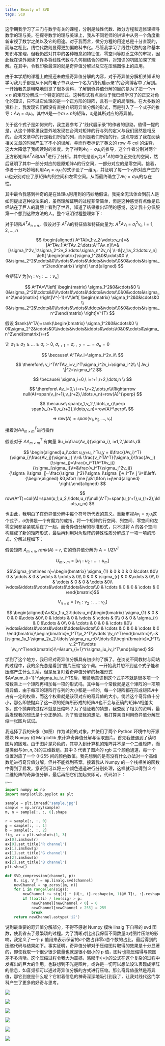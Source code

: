 ```yaml
---
title: Beauty of SVD
tags: SCU
---
```


这学期我学习了三门与数学有关的课程，分别是线性代数、微分方程和选修课探寻数学的理与美。在探寻数学的理与美课上，我从不同老师的讲课中从另一个角度重新审视了数学之美以及它的用途。对于我而言，微分方程的用途总是十分直观的，而与之相比，线性代数则显得更加偏教科书化。尽管我学习了线性代数的各种基本知识与定理，但我仍然对其中的各种概念如特征值、零空间等缺乏立体的审视，因此我在课外阅读了许多将线性代数与几何相结合的资料，对知识的巩固加深了理解。在其中，令我印象最深的就是奇异值分解以及它在压缩图像上的应用。

由于本学期的课程上教授还未教授奇异值分解的内容，对于奇异值分解相关知识的学习我几乎都是从不同的电子书以及一个名为“线代启示录”的台湾博客中了解到。一开始我先是粗略地浏览了很多资料，了解到奇异值分解的目的是为了把一个$m\times n$ 的矩阵分解成一个特定的形式。这种形式有点类似于我已经学习了的正交对角化的知识，只不过它处理的是一个正方形的矩阵，且有一定的局限性。在大多数的资料上，我发现它们都没有直接介绍奇异值分解的形式，而是引入了一个式子的推导：$Av_i=\sigma_iu_i$。其中$A$是一个$m\times n$的矩阵，$\sigma_i$是其所对应的奇异值。

关于这个式子是如何来的，我主要参考了“线代启示录”的作者的思路。值得一提的是，从这个博客里我意外地发现在台湾对矩阵的行与列的定义与我们居然是相反的。台湾文章中的行是我们所指的列，而列是我们所指的行，这点导致了我在阅读相关文章的时候产生了不小的误解，幸而作者标记了英文的 row 与 col 的注释，这大大降低了我阅读时的难度。为了得到$Av_i=\sigma_iu_i$的推导，这个作者分别对两个正方形矩阵$A^TA$和$AA^T$进行了分析。其中先是设$v_i$为$A^TA$的单位正交化的空间，然后证明了其中一部分对应的是原矩阵$A$的行空间，一部分对应的是零空间。接着，作者十分巧妙地利用$Av_i=\sigma_iu_i$的式子设了一组$u_i$，并证明了每一个$v_i$所对应产生的$u_i$也分别对应了原矩阵的列空间和左零空间。从而最终确立了$Av_i=\sigma_iu_i$的存在性。

其中最令我感到神奇的是在处理$u_i$时用到的巧妙地假设。我完全无法体会到前人是如何提出这种设法来的，虽然理解证明的过程非常简单，但是这种感觉有点像是已经站在了巨人的肩膀上看到了世界，知道了结果推出证明的感觉，这让我十分佩服第一个想到这种方法的人。整个证明过程整理如下：

对于矩阵$A^TA_{n\times n}$，假设对于 $A^TA$的特征值和特征向量为: $A^TAv_i=\sigma_i^2v_i,\ i=1,2,\ldots,n$

$$
\begin{aligned}
A^TA[v_1:v_2:\vdots:v_n]=&[A^TAv_1:A^TAv_2:\dots:A^TAv_n]\\=& [\sigma_1^2v_1:\sigma_2^2v_2:\dots:\sigma_n^2v_n] \\=&[v_1:v_2:\dots:v_n]  \left[ \begin{matrix}\sigma_1^2&0&\cdots&0 \\ 0&\sigma_2^2&\cdots&0\\\vdots&\vdots&\ddots&\vdots\\0&0&\cdots&\sigma_n^2\end{matrix} \right]
\end{aligned}
$$

令矩阵$V$ 为$[v_1:v_2:\dots:v_n]$

$$
A^TA=V\left[ \begin{matrix} \sigma_1^2&0&\cdots&0 \\ 0&\sigma_2^2&\cdots&0\\\vdots&\vdots&\ddots&\vdots\\0&0&\cdots&\sigma_n^2\end{matrix} \right]V^{-1}=V\left[ \begin{matrix} \sigma_1^2&0&\cdots&0 \\ 0&\sigma_2^2&\cdots&0\\\vdots&\vdots&\ddots&\vdots\\0&0&\cdots&\sigma_n^2\end{matrix} \right]V^{T}
$$

假设 $rank(A^TA)=rank(\begin{bmatrix} \sigma_1^2&0&\cdots&0 \\ 0&\sigma_2^2&\cdots&0\\\vdots&\vdots&\ddots&\vdots\\0&0&\cdots&\sigma_n^2\end{bmatrix})=r$

让 $\sigma_1\ge\sigma_2\ge\dots\ge\sigma_r\gt0,\ \sigma_{r+1}=\sigma_{r+2}=\dots=\sigma_n=0$

$$
\because\ A^TAv_i=\sigma_i^2v_i\\
$$

$$
\therefore\ v_i^TA^TAv_i=v_i^T\sigma_i^2v_i=\sigma_i^2\\
\| Av_i \|^2=\sigma_i^2
$$

$$
\because\ \sigma_i=0,\ i=r+1,r+2,\dots,n \\
$$

$$
\therefore\ Av_i=0,\ i=r+1,r+2,\dots,n\\\Rightarrow null(A)=span(v_{r+1},v_{r+2},\ldots,v_n)=row(A)^{\perp}
$$

$$
\because\ span(v_1,v_2,\ldots,v_r)\perp span(v_{r+1},v_{r+2},\ldots,v_n)=row(A)^\perp\\
$$

$$
\Rightarrow \ row(A)=span(v_1,v_2,\ldots,v_r)
$$

接着对$AA^T_{m\times m}$进行操作

假设对于 $AA^T_{m\times m}$ 有向量 $u_i=\frac{Av_i}{\sigma_i}, i=1,2,\ldots,r$

$$
\begin{aligned}u_i\cdot u_y=u_i^Tu_y  = &\frac{(Av_i)^T}{\sigma_i}\frac{Av_j}{\sigma_j} \\=&  \frac{v_i^TA^T}{\sigma_i}\frac{Av_j}{\sigma_j}=\frac{v_i^T(A^TAv_j)}{\sigma_i\sigma_j}\\=&\frac{v_i^T(\sigma_j^2v_j)}{\sigma_i\sigma_j}=\frac{\sigma_j^2}{\sigma_i\sigma_j}v_i^Tv_j  \\=&\left\{\begin{aligned} &0,&for\ i\ne j\\&1,&for\ i=j\end{aligned} \right.\end{aligned}
$$

$$
row(A^T)=col(A)=span(u_1,u_2,\ldots,u_r)\\null(A^T)=span(u_{r+1},u_{r+2},\ldots,u_m)
$$

也由此，我明白了在奇异值分解中每个符号所代表的意义。重新审视$Av_i=\sigma_iu_i$这个式子，$\sigma$仿佛是一个有魔力的戒指，将一个矩阵的行空间、列空间、零空间和左零空间都紧紧联系在了一起，而奇异值分解的标准形式，只不过将 A 的各个空间构建成了新的矩阵形式，最后再利用对角矩阵的特殊性质分解成了一项一项的形式，分解过程如下：

假设矩阵 $A_{m\times n}$, $rank(A )=r$, 它的奇异值分解为 $A=U\Sigma V^T$

$$U_{m\times m}=[u_1:u_2:\ldots:u_m]$$

$$\Sigma_{m\times n}=\begin{bmatrix} \sigma_{1} & 0 & 0 & 0 &\cdots &0\\ 0 & \ddots & 0 & \vdots & \cdots & 0\\ 0 & 0 & \sigma_{r} & 0 &\cdots & 0\\ 0 & \cdots & 0 & 0 & \cdots &0\\ \vdots&\ddots&\vdots&\vdots&\ddots&\vdots\\0 & \cdots & 0 & 0 & \cdots & 0 \end{bmatrix}$$

$$V_{n\times n}=[v_1:v_2:\ldots:v_n]$$

$$
\begin{aligned}A=&[u_1:u_2:\ldots:u_m]\begin{bmatrix} \sigma_{1} & 0 & 0 & 0 &\cdots &0\\ 0 & \ddots & 0 & \vdots & \cdots & 0\\ 0 & 0 & \sigma_{r} & 0 &\cdots & 0\\ 0 & \cdots & 0 & 0 & \cdots &0\\ \vdots&\ddots&\vdots&\vdots&\ddots&\vdots\\0 & \cdots & 0 & 0 & \cdots & 0 \end{bmatrix}\begin{bmatrix}v_1^T\\v_2^T\\\vdots \\v_n^T\end{bmatrix}\\=&[\sigma_1u_1:\sigma_2u_2:\ldots:\sigma_ru_r:0:\ldots:0]\begin{bmatrix}v_1^T\\v_2^T\\\vdots \\v_n^T\end{bmatrix}\\=&\sum_{i=1}^r\sigma_iu_iv_i^T\end{aligned}
$$

学到了这个地方，我已经对奇异值分解具有初步的了解了。在浏览不同教材与网站的过程中，我的余光总是看到“图片压缩”这个词。一开始我并想不到这个式子能和压缩产生什么关系，但是反复盯着奇异值分解的标准形式$A=\sum_{i=1}^r\sigma_iu_iv_i^T$后，我猛地意识到这个式子不就是很多项一个常数乘上一个矩阵再相加每一项的形式吗。其中每一个常数就是这个矩阵的一项项奇异值，由于每项的矩阵行与列的大小都是一样的，每一个矩阵都在形成矩阵$A$中占有一定的权重，而这个权重就是该项对应的奇异值的大小。倘若这个奇异值十分小，那么即使抛弃了这一项的矩阵所形成的矩阵$A$也不会与正确的矩阵$A$相差太多。这个抛弃的过程不就是压缩吗？为了验证我的猜想，我查阅了相关的资料，最后发现我的想法是十分正确的。为了验证我的想法，我打算亲自利用奇异值分解压缩一张图片试试。

我选择了我的头像（如图）作为试验的对象，并使用了两个 Python 环境中的开源模块 Numpy 和 Matplotlib 来计算奇异值分解与读取图片。首先我便遇到了读取图片的困难。由于图片是彩色的，其导入到计算机的矩阵并不是一个二维矩阵，而是类似与$(m,n,3)$的三维数组。其中 3 代表了图片的 rgb 三个颜色通道，每一个位置对应了一个 0-255 间的颜色数值。我先想到的是有没有什么办法对一个高维数组进行奇异值分解，但并不能找到答案。接着我从 Numpy 的一个栈相关的函数中得到了启发，意识到可以将三个颜色通道进行分别处理，这样就可以得到 3 个二维矩阵的奇异值分解，最后再把它们加起来即可。代码如下：

<img alt="Sample" src="https://s2.loli.net/2023/07/17/dXFBzbr17gvcHPl.jpg"  style="zoom: 33%;" />


```python
import numpy as np
import matplotlib.pyplot as plt

sample = plt.imread("sample.jpg")
sample = np.array(sample)
m, n = sample[:, :, 0].shape

r = sample[:, :, 0]
g = sample[:, :, 1]
b = sample[:, :, 2]
fig, ax = plt.subplots(1, 3)
ax[0].imshow(r)
ax[0].set_title('R channel')
ax[1].imshow(g)
ax[1].set_title('G channel')
ax[2].imshow(b)
ax[2].set_title('B channel')
plt.show()

def SVD_compression(channel, p):
    U, sig, V_T = np.linalg.svd(channel)
    newChannel = np.zeros((m, n))
    for i in range(len(sig)):
        newChannel += sig[i] * (U[:, i].reshape(m, 1)@V_T[i, :].reshape(1, n))
        if float(i) / len(sig) > p:
            newChannel[newChannel < 0] = 0
            newChannel[newChannel > 255] = 255
            break
    return newChannel.astype('i2')
```

说到最重要的奇异值分解部分，不得不感谢 Numpy 模块 linalg 下自带的 svd 函数，使我省去了最繁琐的过程。为了清晰对比出我保留不同数量$\sigma$对图片压缩的影响，我定义了一个 p 值用来表示保留的$\sigma$个数占非零$\sigma$总个数的占比，最后得到的压缩代码与结果如下。事实证明，奇异值分解对于压缩图片取得的效果是十分显著的，即使我取一个很少很少数量也就是很小很小的 p 值，图片也能压缩得与原图差不多清晰。这个压缩过程令我大为震撼，感叹于小小的公式在这个复杂的过程中发挥出的巨大的作用，也联想到不光是图片，或许是一切可以想法设法表现成矩阵的信息，如音频都可以通过奇异值分解的方式进行压缩。那么奇异值虽然是奇异值，那它到底是什么呢？它附着信息的神奇深深地吸引到我了，让我对线代这门学科产生了更多的好奇与思考。

![](https://s2.loli.net/2023/07/17/cZbU6hqKYvz3wVu.jpg)

![](https://s2.loli.net/2023/07/17/l8EfKvcoG53gD6J.jpg)

![](https://s2.loli.net/2023/07/17/AUJK7f95qyiZtwE.jpg)

![](https://s2.loli.net/2023/07/17/7W4ktqRhPynJA9E.jpg)

![](https://s2.loli.net/2023/07/17/gGJ4VAzC5a7jwRb.jpg)

![](https://s2.loli.net/2023/07/17/i1XdaJUtnsqWkHP.jpg)